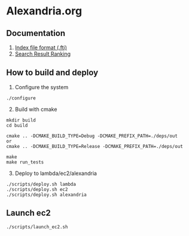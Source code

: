 # Alexandria.org

## Documentation
1. [Index file format (.fti)](/documentation/index_file_format.md)
2. [Search Result Ranking](/documentation/search_result_ranking.md)

## How to build and deploy
1. Configure the system
```
./configure
```

2. Build with cmake
```
mkdir build
cd build

cmake .. -DCMAKE_BUILD_TYPE=Debug -DCMAKE_PREFIX_PATH=./deps/out
or
cmake .. -DCMAKE_BUILD_TYPE=Release -DCMAKE_PREFIX_PATH=./deps/out

make
make run_tests
```

3. Deploy to lambda/ec2/alexandria
```
./scripts/deploy.sh lambda
./scripts/deploy.sh ec2
./scripts/deploy.sh alexandria
```

## Launch ec2
```
./scripts/launch_ec2.sh
```
